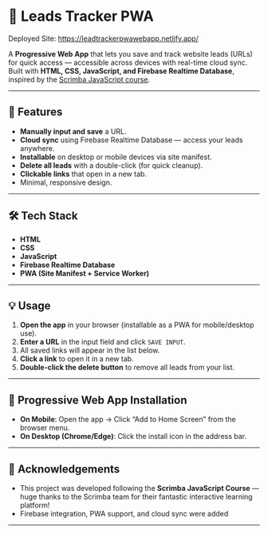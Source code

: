# 📌 Leads Tracker PWA

Deployed Site: https://leadtrackerpwawebapp.netlify.app/

A **Progressive Web App** that lets you save and track website leads (URLs) for quick access — accessible across devices with real-time cloud sync.  
Built with **HTML, CSS, JavaScript, and Firebase Realtime Database**, inspired by the [Scrimba JavaScript course](https://scrimba.com).

---

## 🚀 Features

- **Manually input and save** a URL.
- **Cloud sync** using Firebase Realtime Database — access your leads anywhere.
- **Installable** on desktop or mobile devices via site manifest.
- **Delete all leads** with a double-click (for quick cleanup).
- **Clickable links** that open in a new tab.
- Minimal, responsive design.

---

## 🛠️ Tech Stack

- **HTML**
- **CSS**
- **JavaScript**
- **Firebase Realtime Database**
- **PWA (Site Manifest + Service Worker)**

---

## 💡 Usage

1. **Open the app** in your browser (installable as a PWA for mobile/desktop use).
2. **Enter a URL** in the input field and click `SAVE INPUT`.
3. All saved links will appear in the list below.
4. **Click a link** to open it in a new tab.
5. **Double-click the delete button** to remove all leads from your list.

---

## 📲 Progressive Web App Installation

- **On Mobile**: Open the app → Click “Add to Home Screen” from the browser menu.
- **On Desktop (Chrome/Edge)**: Click the install icon in the address bar.


---

## 🙏 Acknowledgements

- This project was developed following the **Scrimba JavaScript Course** — huge thanks to the Scrimba team for their fantastic interactive learning platform!
- Firebase integration, PWA support, and cloud sync were added 

---

